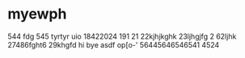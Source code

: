 # myewph
544
fdg
545
tyrtyr
uio
18422024
191
21
22kjhjkghk
23ljhgjfg
2
62ljhk
27486fght6
29khgfd
hi
bye
asdf
op[o-'
56445646546541
4524
